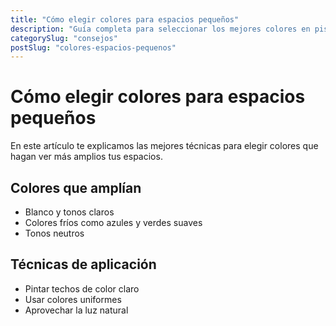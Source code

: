 ```yaml
---
title: "Cómo elegir colores para espacios pequeños"
description: "Guía completa para seleccionar los mejores colores en pisos pequeños"
categorySlug: "consejos"
postSlug: "colores-espacios-pequenos"
---
```


# Cómo elegir colores para espacios pequeños

En este artículo te explicamos las mejores técnicas para elegir colores que hagan ver más amplios tus espacios.

## Colores que amplían

- Blanco y tonos claros
- Colores fríos como azules y verdes suaves
- Tonos neutros

## Técnicas de aplicación

- Pintar techos de color claro
- Usar colores uniformes
- Aprovechar la luz natural